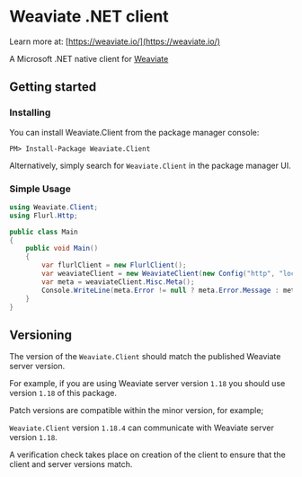 # Weaviate .NET client

Learn more at: [https://weaviate.io/](https://weaviate.io/)

A Microsoft .NET native client for [Weaviate](https://weaviate.io/)

## Getting started

### Installing

You can install Weaviate.Client from the package manager console:

    PM> Install-Package Weaviate.Client

Alternatively, simply search for `Weaviate.Client` in the package manager UI.

### Simple Usage

```csharp
using Weaviate.Client;
using Flurl.Http;

public class Main
{
    public void Main()
    {
        var flurlClient = new FlurlClient();
        var weaviateClient = new WeaviateClient(new Config("http", "localhost:8080"), flurlClient);
        var meta = weaviateClient.Misc.Meta();
        Console.WriteLine(meta.Error != null ? meta.Error.Message : meta.Result.Version);
    }
}
```

## Versioning

The version of the `Weaviate.Client` should match the published Weaviate server version.

For example, if you are using Weaviate server version `1.18` you should use version `1.18` of this package.

Patch versions are compatible within the minor version, for example;

`Weaviate.Client` version `1.18.4` can communicate with Weaviate server version `1.18`.

A verification check takes place on creation of the client to ensure that the client and server versions match.
